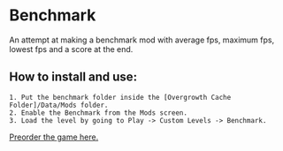 # Benchmark
An attempt at making a benchmark mod with average fps, maximum fps, lowest fps and a score at the end.  

## How to install and use:  
	1. Put the benchmark folder inside the [Overgrowth Cache Folder]/Data/Mods folder.
	2. Enable the Benchmark from the Mods screen.  
	3. Load the level by going to Play -> Custom Levels -> Benchmark.  

[Preorder the game here.](http://www.wolfire.com/overgrowth)

